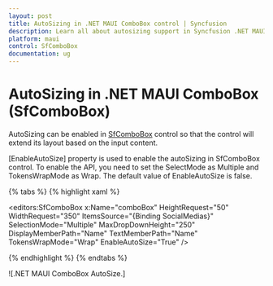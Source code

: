 ```yaml
---
layout: post
title: AutoSizing in .NET MAUI ComboBox control | Syncfusion
description: Learn all about autosizing support in Syncfusion .NET MAUI ComboBox (SfComboBox) control and more here.
platform: maui
control: SfComboBox
documentation: ug
---
```


# AutoSizing in .NET MAUI ComboBox (SfComboBox)

AutoSizing can be enabled in [SfComboBox](https://help.syncfusion.com/cr/maui/Syncfusion.Maui.Inputs.SfComboBox.html) control so that the control will extend its layout based on the input content.

[EnableAutoSize] property is used to enable the autoSizing in SfComboBox control. To enable the API, you need to set the SelectMode as Multiple and TokensWrapMode as Wrap. The default value of EnableAutoSize is false.

{% tabs %}
{% highlight xaml %}

<editors:SfComboBox x:Name="comboBox" 
             HeightRequest="50"
             WidthRequest="350"
             ItemsSource="{Binding SocialMedias}"
             SelectionMode="Multiple"
             MaxDropDownHeight="250"
             DisplayMemberPath="Name"
             TextMemberPath="Name"
             TokensWrapMode="Wrap"
             EnableAutoSize="True" />

{% endhighlight %}
{% endtabs %}

![.NET MAUI ComboBox AutoSize.]

